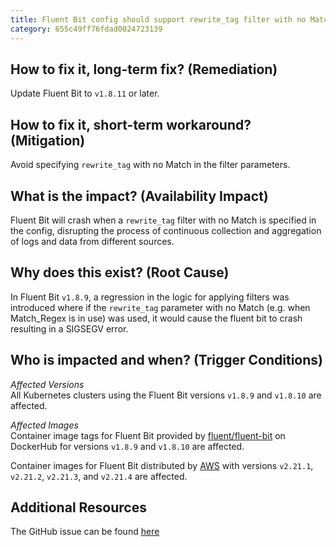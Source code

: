 ```yaml
---
title: Fluent Bit config should support rewrite_tag filter with no Match
category: 655c49ff76fdad0024723139
---
```


## How to fix it, long-term fix? (Remediation)

Update Fluent Bit to `v1.8.11` or later.

## How to fix it, short-term workaround? (Mitigation)

Avoid specifying `rewrite_tag` with no Match in the filter parameters.

## What is the impact? (Availability Impact)

Fluent Bit will crash when a `rewrite_tag` filter with no Match is specified in the config, disrupting the process of continuous collection and aggregation of logs and data from different sources.

## Why does this exist? (Root Cause)

In Fluent Bit `v1.8.9`, a regression in the logic for applying filters was introduced where if the `rewrite_tag` parameter with no Match (e.g. when Match_Regex is in use) was used, it would cause the fluent bit to crash resulting in a SIGSEGV error.

## Who is impacted and when? (Trigger Conditions)

_Affected Versions_  
All Kubernetes clusters using the Fluent Bit versions `v1.8.9` and `v1.8.10` are affected.

_Affected Images_  
Container image tags for Fluent Bit provided by [fluent/fluent-bit](https://hub.docker.com/r/fluent/fluent-bit) on DockerHub for versions `v1.8.9` and `v1.8.10` are affected.

Container images for Fluent Bit distributed by [AWS](https://github.com/aws/aws-for-fluent-bit) with versions `v2.21.1`, `v2.21.2`, `v2.21.3`, and `v2.21.4` are affected.

## Additional Resources

The GitHub issue can be found [here](https://github.com/fluent/fluent-bit/issues/4246)